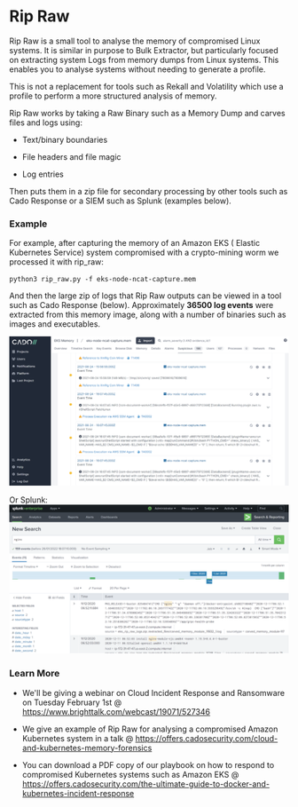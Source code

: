 
# Rip Raw #
Rip Raw is a small tool to analyse the memory of compromised Linux systems.
It is similar in purpose to Bulk Extractor, but particularly focused on extracting system Logs from memory dumps from Linux systems. This enables you to analyse systems without needing to generate a profile.

This is not a replacement for tools such as Rekall and Volatility which use a profile to perform a more structured analysis of memory.

Rip Raw works by taking a Raw Binary such as a Memory Dump and carves files and logs using:

* Text/binary boundaries

* File headers and file magic

* Log entries

Then puts them in a zip file for secondary processing by other tools such as Cado Response or a SIEM such as Splunk (examples below).

### Example ###

For example, after capturing the memory of an Amazon EKS ( Elastic Kubernetes Service) system compromised with a crypto-mining worm we processed it with rip_raw:

    python3 rip_raw.py -f eks-node-ncat-capture.mem
 
And then the large zip of logs that Rip Raw outputs can be viewed in a tool such as Cado Response (below). Approximately **36500 log events** were extracted from this memory image, along with a number of binaries such as images and executables.

![Screenshot](screenshots/1.png "Screenshot")

Or Splunk:
![Screenshot](screenshots/2.png "Screenshot")

### Learn More ###


* We'll be giving a webinar on Cloud Incident Response and Ransomware on Tuesday February 1st @ <https://www.brighttalk.com/webcast/19071/527346>

* We give an example of Rip Raw for analysing a compromised Amazon Kubernetes system in a talk @ <https://offers.cadosecurity.com/cloud-and-kubernetes-memory-forensics>


* You can download a PDF copy of our playbook on how to respond to compromised Kubernetes systems such as Amazon EKS @ <https://offers.cadosecurity.com/the-ultimate-guide-to-docker-and-kubernetes-incident-response>
